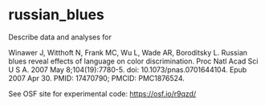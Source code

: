 # russian_blues
Describe data and analyses for 

Winawer J, Witthoft N, Frank MC, Wu L, Wade AR, Boroditsky L. Russian blues reveal effects of language on color discrimination. Proc Natl Acad Sci U S A. 2007 May 8;104(19):7780-5. doi: 10.1073/pnas.0701644104. Epub 2007 Apr 30. PMID: 17470790; PMCID: PMC1876524.

See OSF site for experimental code: https://osf.io/r9qzd/
